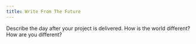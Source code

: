 ```yaml
---
title: Write From The Future
---
```

Describe the day after your project is delivered. How is the world different? How are you different?
